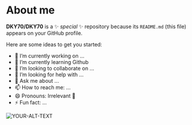 # About me


**DKY70/DKY70** is a ✨ _special_ ✨ repository because its `README.md` (this file) appears on your GitHub profile.

Here are some ideas to get you started:

- 🔭 I’m currently working on ...
- 🌱 I’m currently learning Github
- 👯 I’m looking to collaborate on ...
- 🤔 I’m looking for help with ...
- 💬 Ask me about ...
- 📫 How to reach me: ...
- 😄 Pronouns: Irrelevant 🤪
- ⚡ Fun fact: ...

<picture>
 <source media="(prefers-color-scheme: dark)" srcset="https://www.tegdainty.com/wp-content/uploads/2023/10/IronMaiden_2400x900_tegd-1-1600x600.jpg">
 <source media="(prefers-color-scheme: light)" srcset="https://www.sideshow.com/storage/product-images/300845/iron-maiden-the-trooper-eddie_iron-maiden_gallery_646bb97748d97.jpg">
 <img alt="YOUR-ALT-TEXT" src="YOUR-DEFAULT-IMAGE">
</picture>


